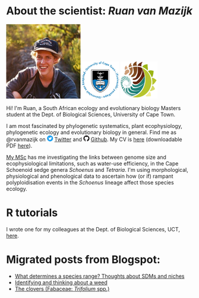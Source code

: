 # About the scientist: *Ruan van Mazijk*

<img src="cv/face2.jpg" width="200" height="200"> 
<img src="cv/logos/UCT.png" width="100" height="100"> 
<img src="cv/logos/BIO.png" width="100" height="100">

Hi! I'm Ruan, a South African ecology and evolutionary biology Masters student at the Dept. of Biological Sciences, University of Cape Town.

I am most fascinated by phylogenetic systematics, plant ecophysiology, phylogenetic ecology and evolutionary biology in general. Find me as @rvanmazijk on <img src="cv/logos/Twitter.png" width="16" height="16"> [Twitter](https://twitter.com/rvanmazijk) and <img src="cv/logos/GitHub.png" width="16" height="16"> [Github](https://github.com/rvanmazijk). My CV is [here](cv/RvanMazijk_CV.html) (downloadable PDF [here](cv/RvanMazijk_CV.pdf)).

[My MSc](MSc-genome-ecophys/) has me investigating the links between genome size and ecophysiological limitations, such as water-use efficiency, in the Cape Schoenoid sedge genera *Schoenus* and *Tetraria*. I'm using morphological, physiological and phenological data to ascertain how (or if) rampant polyploidisation events in the *Schoenus* lineage affect those species ecology.

# R tutorials

I wrote one for my colleagues at the Dept. of Biological Sciences, UCT, [here](R-tut-for-Muasya-lab/).

# Migrated posts from Blogspot:

- [What determines a species range? Thoughts about SDMs and niches](posts/sdms-and-niches.md)
- [Identifying and thinking about a weed](posts/weed-id.md)
- [The clovers (Fabaceae: *Trifolium* spp.)](posts/clovers.md)
